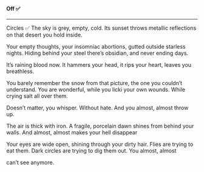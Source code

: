 #### Off ✅
---

Circles ✅
The sky is grey, empty, cold.
Its sunset throws metallic reflections
on that desert you hold inside.


Your empty thoughts,
your insomniac abortions,
gutted outside starless nights.
Hiding behind your steel there’s
obsidian, and never ending days.


It’s raining blood now.
It hammers your head,
it rips your heart,
leaves you breathless.


You barely remember the snow
from that picture, the one you couldn’t understand.
You are wonderful, while you licki your own wounds.
While crying salt all over them.


Doesn’t matter, you whisper.
Without hate.
And you almost, almost throw up.


The air is thick with iron.
A fragile, porcelain dawn
shines from behind your walls.
And almost, almost
makes your hell disappear


Your eyes are wide open,
shining through your dirty hair.
Flies are trying to eat them.
Dark circles are trying to dig them out.
You almost, almost


can’t see anymore.
